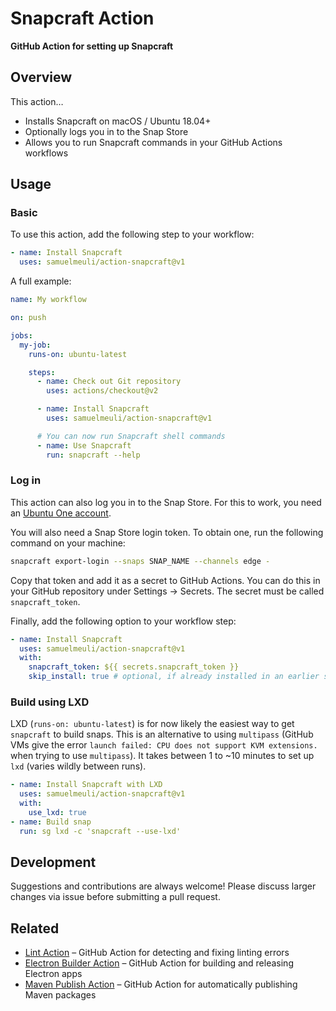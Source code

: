 # Snapcraft Action

**GitHub Action for setting up Snapcraft**

## Overview

This action…

- Installs Snapcraft on macOS / Ubuntu 18.04+
- Optionally logs you in to the Snap Store
- Allows you to run Snapcraft commands in your GitHub Actions workflows

## Usage

### Basic

To use this action, add the following step to your workflow:

```yml
- name: Install Snapcraft
  uses: samuelmeuli/action-snapcraft@v1
```

A full example:

```yml
name: My workflow

on: push

jobs:
  my-job:
    runs-on: ubuntu-latest

    steps:
      - name: Check out Git repository
        uses: actions/checkout@v2

      - name: Install Snapcraft
        uses: samuelmeuli/action-snapcraft@v1

      # You can now run Snapcraft shell commands
      - name: Use Snapcraft
        run: snapcraft --help
```

### Log in

This action can also log you in to the Snap Store. For this to work, you need an [Ubuntu One account](https://snapcraft.io/account).

You will also need a Snap Store login token. To obtain one, run the following command on your machine:

```sh
snapcraft export-login --snaps SNAP_NAME --channels edge -
```

Copy that token and add it as a secret to GitHub Actions. You can do this in your GitHub repository under Settings → Secrets. The secret must be called `snapcraft_token`.

Finally, add the following option to your workflow step:

```yml
- name: Install Snapcraft
  uses: samuelmeuli/action-snapcraft@v1
  with:
    snapcraft_token: ${{ secrets.snapcraft_token }}
    skip_install: true # optional, if already installed in an earlier step
```

### Build using LXD

LXD (`runs-on: ubuntu-latest`) is for now likely the easiest way to get `snapcraft` to build snaps. This is an alternative to using `multipass` (GitHub VMs give the error `launch failed: CPU does not support KVM extensions.` when trying to use `multipass`). It takes between 1 to ~10 minutes to set up `lxd` (varies wildly between runs).

```yml
- name: Install Snapcraft with LXD
  uses: samuelmeuli/action-snapcraft@v1
  with:
    use_lxd: true
- name: Build snap
  run: sg lxd -c 'snapcraft --use-lxd'
```

## Development

Suggestions and contributions are always welcome! Please discuss larger changes via issue before submitting a pull request.

## Related

- [Lint Action](https://github.com/samuelmeuli/lint-action) – GitHub Action for detecting and fixing linting errors
- [Electron Builder Action](https://github.com/samuelmeuli/action-electron-builder) – GitHub Action for building and releasing Electron apps
- [Maven Publish Action](https://github.com/samuelmeuli/action-maven-publish) – GitHub Action for automatically publishing Maven packages
